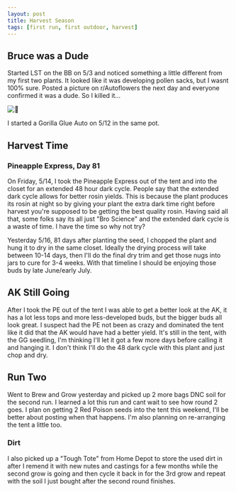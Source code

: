 ```yaml
---
layout: post
title: Harvest Season
tags: [first run, first outdoor, harvest]
---
```


## Bruce was a Dude

Started LST on the BB on 5/3 and noticed something a little different from my first two plants. It looked like it was developing pollen sacks, but I wasnt 100% sure. Posted a picture on r/Autoflowers the next day and everyone confirmed it was a dude. So I killed it...

![🥜](https://external-preview.redd.it/TOhSfcpnptbPPPqsiuTSZRmVJarE6e7uMtp_dMIHTRo.jpg?auto=webp&s=755ce0b361805d11a2c5227be792b203c554bd33#75)

I started a Gorilla Glue Auto on 5/12 in the same pot.

## Harvest Time

### Pineapple Express, Day 81

On Friday, 5/14, I took the Pineapple Express out of the tent and into the closet for an extended 48 hour dark cycle. People say that the extended dark cycle allows for better rosin yields. This is because the plant produces its rosin at night so by giving your plant the extra dark time right before harvest you're supposed to be getting the best quality rosin. Having said all that, some folks say its all just "Bro Science" and the extended dark cycle is a waste of time. I have the time so why not try?

Yesterday 5/16, 81 days after planting the seed, I chopped the plant and hung it to dry in the same closet. Ideally the drying process will take between 10-14 days, then I'll do the final dry trim and get those nugs into jars to cure for 3-4 weeks. With that timeline I should be enjoying those buds by late June/early July.

## AK Still Going

After I took the PE out of the tent I was able to get a better look at the AK, it has a lot less tops and more less-developed buds, but the bigger buds all look great. I suspect had the PE not been as crazy and dominated the tent like it did that the AK would have had a better yield. It's still in the tent, with the GG seedling, I'm thinking I'll let it got a few more days before calling it and hanging it. I don't think I'll do the 48 dark cycle with this plant and just chop and dry.

## Run Two

Went to Brew and Grow yesterday and picked up 2 more bags DNC soil for the second run. I learned a lot this run and cant wait to see how round 2 goes. I plan on getting 2 Red Poison seeds into the tent this weekend, I'll be better about posting when that happens. I'm also planning on re-arranging the tent a little too.

### Dirt

I also picked up a "Tough Tote" from Home Depot to store the used dirt in after I remend it with new nutes and castings for a few months while the second grow is going and then cycle it back in for the 3rd grow and repeat with the soil I just bought after the second round finishes.
